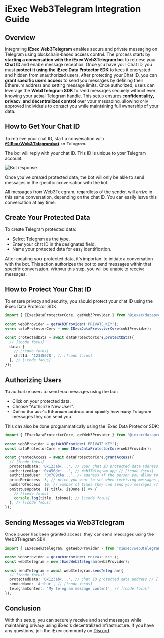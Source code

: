 # iExec Web3Telegram Integration Guide

## Overview

Integrating **iExec Web3Telegram** enables secure and private messaging on
Telegram using blockchain-based access control. The process starts by **starting
a conversation with the iExec Web3Telegram bot** to retrieve your **Chat ID**
and enable message reception. Once you have your Chat ID, you must **protect it
using the iExec Data Protector SDK** to keep it encrypted and hidden from
unauthorized users. After protecting your Chat ID, you can **grant specific
users access** to send you messages by defining their Ethereum address and
setting message limits. Once authorized, users can leverage the **Web3Telegram
SDK** to send messages securely without ever knowing your actual Telegram
handle. This setup ensures **confidentiality, privacy, and decentralized
control** over your messaging, allowing only approved individuals to contact you
while maintaining full ownership of your data.

<!--
Try the demo of Web3telegram:

<a href="https://demo.iex.ec/pem" target="_blank" rel="noreferrer" class="link-as-block">
 ⚡Use case demo⚡
</a>
-->

## How to Get Your Chat ID

To retrieve your chat ID, start a conversation with
[**@IExecWeb3Telegrambot**](https://t.me/IExecWeb3TelegramBot) on Telegram.

The bot will reply with your chat ID. This ID is unique to your Telegram
account.

![Bot response](/bot-response.png)

Once you've created protected data, the bot will only be able to send messages
in the specific conversation with the bot.

All messages from Web3Telegram, regardless of the sender, will arrive in this
same conversation, depending on the chat ID. You can easily leave this
conversation at any time.

## Create Your Protected Data

To create Telegram protected data:

- Select Telegram as the type.
- Enter your chat ID in the designated field.
- Name your protected data for easy identification.

After creating your protected data, it's important to initiate a conversation
with the bot. This action authorizes the bot to send messages within that
specific conversation. Without this step, you will be unable to receive
messages.

## How to Protect Your Chat ID

To ensure privacy and security, you should protect your chat ID using the iExec
Data Protector SDK.

```ts twoslash
import { IExecDataProtectorCore, getWeb3Provider } from '@iexec/dataprotector';

const web3Provider = getWeb3Provider('PRIVATE_KEY');
const dataProtectorCore = new IExecDataProtectorCore(web3Provider);

const protectedData = await dataProtectorCore.protectData({
  // [!code focus]
  data: {
    // [!code focus]
    chatId: '12345678', // [!code focus]
  }, // [!code focus]
});
```

## Authorizing Users

To authorize users to send you messages using the bot:

- Click on your protected data.
- Choose "Authorize New User".
- Define the user's Ethereum address and specify how many Telegram messages they
  can send you.

This can also be done programmatically using the iExec Data Protector SDK:

```ts twoslash
import { IExecDataProtectorCore, getWeb3Provider } from '@iexec/dataprotector';

const web3Provider = getWeb3Provider('PRIVATE_KEY');
const dataProtectorCore = new IExecDataProtectorCore(web3Provider);

const grantedAccess = await dataProtectorCore.grantAccess({
  // [!code focus]
  protectedData: '0x123abc...', // your chat ID protected data address // [!code focus]
  authorizedApp: '0x456def...', // Web3Telegram app // [!code focus]
  authorizedUser: '0x789cba...', // address of the person you allow to send you messages // [!code focus]
  pricePerAccess: 3, // price you want to set when receiving messages // [!code focus]
  numberOfAccess: 10, // number of times they can send you messages // [!code focus]
  onStatusUpdate: ({ title, isDone }) => {
    // [!code focus]
    console.log(title, isDone); // [!code focus]
  }, // [!code focus]
});
```

## Sending Messages via Web3Telegram

Once a user has been granted access, they can send messages using the
Web3Telegram SDK.

```ts twoslash
import { IExecWeb3telegram, getWeb3Provider } from '@iexec/web3telegram';

const web3Provider = getWeb3Provider('PRIVATE_KEY');
const web3telegram = new IExecWeb3telegram(web3Provider);

const sendTelegram = await web3telegram.sendTelegram({
  // [!code focus]
  protectedData: '0x123abc...', // chat ID protected data address // [!code focus]
  senderName: 'Arthur', // [!code focus]
  telegramContent: 'My telegram message content', // [!code focus]
});
```

## Conclusion

With this setup, you can securely receive and send messages while maintaining
privacy using iExec's decentralized infrastructure. If you have any questions,
join the iExec community on [Discord](https://discord.com/invite/pbt9m98wnU).
